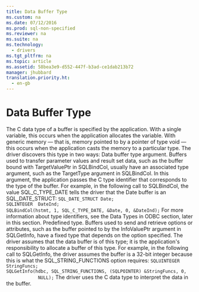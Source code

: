 ```yaml
---
title: Data Buffer Type
ms.custom: na
ms.date: 07/12/2016
ms.prod: sql-non-specified
ms.reviewer: na
ms.suite: na
ms.technology: 
  - drivers
ms.tgt_pltfrm: na
ms.topic: article
ms.assetid: 58bea3e9-d552-447f-b3ad-ce1dab213b72
manager: jhubbard
translation.priority.ht: 
  - en-gb
---
```

# Data Buffer Type
<?xml version="1.0" encoding="utf-8"?>
<developerConceptualDocument xmlns="http://ddue.schemas.microsoft.com/authoring/2003/5" xmlns:xlink="http://www.w3.org/1999/xlink" xmlns:xsi="http://www.w3.org/2001/XMLSchema-instance" xsi:schemaLocation="http://ddue.schemas.microsoft.com/authoring/2003/5 http://dduestorage.blob.core.windows.net/ddueschema/developer.xsd">
  <introduction>
    <para>The C data type of a buffer is specified by the application. With a single variable, this occurs when the application allocates the variable. With generic memory — that is, memory pointed to by a pointer of type void — this occurs when the application casts the memory to a particular type. The driver discovers this type in two ways:  </para>
    <list class="bullet">
      <listItem>
        <para>             <legacyBold>Data buffer type argument.</legacyBold> Buffers used to transfer parameter values and result set data, such as the buffer bound with <legacyItalic>TargetValuePtr</legacyItalic> in <legacyBold>SQLBindCol</legacyBold>, usually have an associated type argument, such as the <legacyItalic>TargetType</legacyItalic> argument in <legacyBold>SQLBindCol</legacyBold>. In this argument, the application passes the C type identifier that corresponds to the type of the buffer. For example, in the following call to <legacyBold>SQLBindCol</legacyBold>, the value SQL_C_TYPE_DATE tells the driver that the <legacyItalic>Date</legacyItalic> buffer is an SQL_DATE_STRUCT: </para>
        <code>SQL_DATE_STRUCT Date;
SQLINTEGER  DateInd;
SQLBindCol(hstmt, 1, SQL_C_TYPE_DATE, &amp;Date, 0, &amp;DateInd);</code>
        <para>For more information about type identifiers, see the <legacyLink xlink:href="7332d93e-44db-4132-9c10-988dbc13369e">Data Types in ODBC</legacyLink> section, later in this section. </para>
      </listItem>
      <listItem>
        <para>             <legacyBold>Predefined type.</legacyBold> Buffers used to send and retrieve options or attributes, such as the buffer pointed to by the <legacyItalic>InfoValuePtr</legacyItalic> argument in <legacyBold>SQLGetInfo</legacyBold>, have a fixed type that depends on the option specified. The driver assumes that the data buffer is of this type; it is the application's responsibility to allocate a buffer of this type. For example, in the following call to <legacyBold>SQLGetInfo</legacyBold>, the driver assumes the buffer is a 32-bit integer because this is what the SQL_STRING_FUNCTIONS option requires: </para>
        <code>SQLUINTEGER StringFuncs;
SQLGetInfo(hdbc, SQL_STRING_FUNCTIONS, (SQLPOINTER) &amp;StringFuncs, 0,
            NULL);</code>
      </listItem>
    </list>
    <para>The driver uses the C data type to interpret the data in the buffer.</para>
  </introduction>
  <relatedTopics />
</developerConceptualDocument>